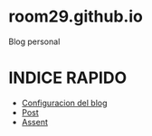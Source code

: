 # room29.github.io
Blog personal

# INDICE RAPIDO

- [Configuracion del blog](https://github.com/room29/room29.github.io/blob/master/_config.yml)
- [Post](https://github.com/room29/room29.github.io/tree/master/_posts)
- [Assent](https://github.com/room29/room29.github.io/tree/master/ass)

